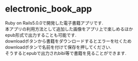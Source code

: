 # electronic_book_app

Ruby on Rails5.0.0で開発した電子書籍アプリです.<br>
本アプリの利用方法として追加した画像をアプリ上で楽しめるほか<br>
epub形式で出力することも可能です.<br>
downloadボタンから書籍をダウンロードするとエラーを吐くため<br>
downloadボタンで名前を付けて保存を押してください.<br>
そうするとepubで出力されbibi等で書籍を見ることができます.<br>

